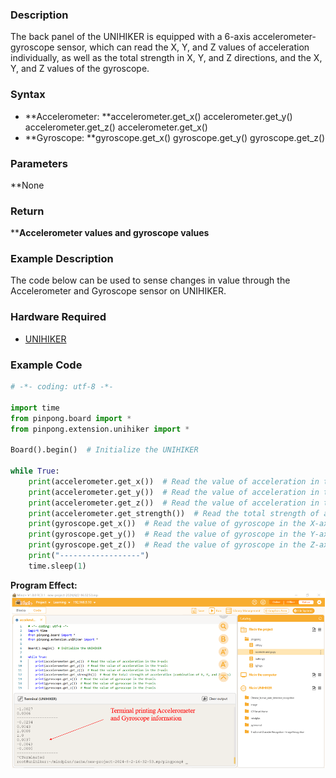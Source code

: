 ### Description
The back panel of the UNIHIKER is equipped with a 6-axis accelerometer-gyroscope sensor, which can read the X, Y, and Z values of acceleration individually, as well as the total strength in X, Y, and Z directions, and the X, Y, and Z values of the gyroscope.
### Syntax

- **Accelerometer: **accelerometer.get_x() accelerometer.get_y() accelerometer.get_z() accelerometer.get_x()
- **Gyroscope: **gyroscope.get_x() gyroscope.get_y() gyroscope.get_z()
### Parameters
**None
### Return
****Accelerometer values and gyroscope values**
### Example Description
The code below can be used to sense changes in value through the Accelerometer and Gyroscope sensor on UNIHIKER.
### Hardware Required

- [UNIHIKER](https://www.dfrobot.com/product-2691.html)
### Example Code
```python
# -*- coding: utf-8 -*-

import time
from pinpong.board import *
from pinpong.extension.unihiker import *

Board().begin()  # Initialize the UNIHIKER

while True:
    print(accelerometer.get_x())  # Read the value of acceleration in the X-axis
    print(accelerometer.get_y())  # Read the value of acceleration in the Y-axis
    print(accelerometer.get_z())  # Read the value of acceleration in the Z-axis
    print(accelerometer.get_strength())  # Read the total strength of acceleration (combination of X, Y, and Z axes)
    print(gyroscope.get_x())  # Read the value of gyroscope in the X-axis
    print(gyroscope.get_y())  # Read the value of gyroscope in the Y-axis
    print(gyroscope.get_z())  # Read the value of gyroscope in the Z-axis
    print("------------------")
    time.sleep(1)
```
**Program Effect:**
![image.png](img/4_Accelerometer_and_Gyroscope/1722592060788-fab66288-e5c6-4866-8396-08949590c71f.png)
